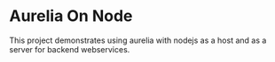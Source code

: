 # Aurelia On Node

This project demonstrates using aurelia with nodejs as a host and as a
server for backend webservices.

